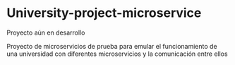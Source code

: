 # University-project-microservice

Proyecto aún en desarrollo 

Proyecto de microservicios de prueba para emular el funcionamiento de una universidad con diferentes microservicios y la comunicación entre ellos

